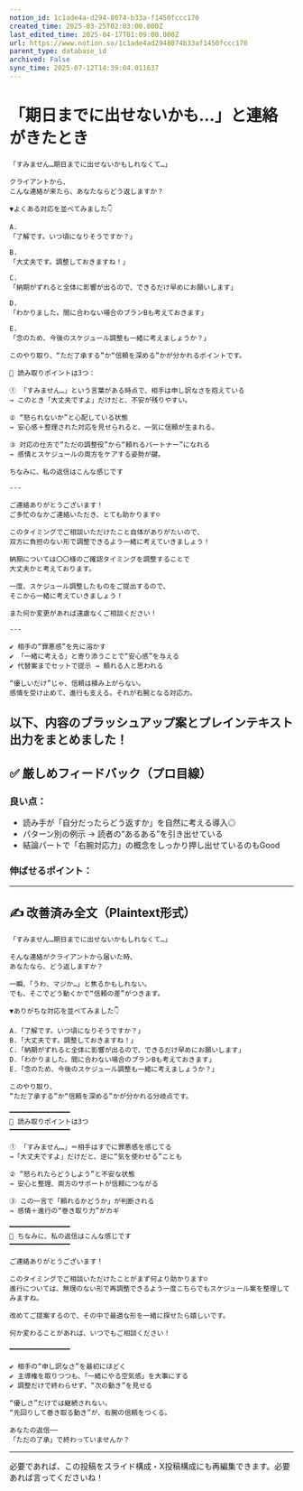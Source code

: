 ```yaml
---
notion_id: 1c1ade4a-d294-8074-b33a-f1450fccc170
created_time: 2025-03-25T02:03:00.000Z
last_edited_time: 2025-04-17T01:09:00.000Z
url: https://www.notion.so/1c1ade4ad2948074b33af1450fccc170
parent_type: database_id
archived: False
sync_time: 2025-07-12T14:39:04.011637
---
```


# 「期日までに出せないかも…」と連絡がきたとき

```plain text
「すみません…期日までに出せないかもしれなくて…」

クライアントから、
こんな連絡が来たら、あなたならどう返しますか？

▼よくある対応を並べてみました👇

A.
「了解です。いつ頃になりそうですか？」

B.
「大丈夫です。調整しておきますね！」

C.
「納期がずれると全体に影響が出るので、できるだけ早めにお願いします」

D.
「わかりました。間に合わない場合のプランBも考えておきます」

E.
「念のため、今後のスケジュール調整も一緒に考えましょうか？」

このやり取り、“ただ了承する”か“信頼を深める”かが分かれるポイントです。

📌 読み取りポイントは3つ：

① 「すみません…」という言葉がある時点で、相手は申し訳なさを抱えている
→ このとき「大丈夫ですよ」だけだと、不安が残りやすい。

② “怒られないか”と心配している状態
→ 安心感＋整理された対応を見せられると、一気に信頼が生まれる。

③ 対応の仕方で“ただの調整役”から“頼れるパートナー”になれる
→ 感情とスケジュールの両方をケアする姿勢が鍵。

ちなみに、私の返信はこんな感じです

---

ご連絡ありがとうございます！
ご多忙のなかご連絡いただき、とても助かります☺️

このタイミングでご相談いただけたこと自体がありがたいので、
双方に負担のない形で調整できるよう一緒に考えていきましょう！

納期については〇〇様のご確認タイミングを調整することで
大丈夫かと考えております。

一度、スケジュール調整したものをご提出するので、
そこから一緒に考えていきましょう！

また何か変更があれば遠慮なくご相談ください！

---

✔︎ 相手の“罪悪感”を先に溶かす
✔︎ 「一緒に考える」と寄り添うことで“安心感”を与える
✔︎ 代替案までセットで提示 → 頼れる人と思われる

“優しいだけ”じゃ、信頼は積み上がらない。
感情を受け止めて、進行も支える。それが右腕となる対応力。
```
以下、内容のブラッシュアップ案とプレインテキスト出力をまとめました！
---
## ✅ 厳しめフィードバック（プロ目線）
### 良い点：
- 読み手が「自分だったらどう返すか」を自然に考える導入◎
- パターン別の例示 → 読者の“あるある”を引き出せている
- 結論パートで「右腕対応力」の概念をしっかり押し出せているのもGood
### 伸ばせるポイント：
---
## ✍️ 改善済み全文（Plaintext形式）
```plain text
「すみません…期日までに出せないかもしれなくて…」

そんな連絡がクライアントから届いた時、
あなたなら、どう返しますか？

一瞬、「うわ、マジか…」と焦るかもしれない。
でも、そこでどう動くかで“信頼の差”がつきます。

▼ありがちな対応を並べてみました👇

A.「了解です。いつ頃になりそうですか？」
B.「大丈夫です。調整しておきますね！」
C.「納期がずれると全体に影響が出るので、できるだけ早めにお願いします」
D.「わかりました。間に合わない場合のプランBも考えておきます」
E.「念のため、今後のスケジュール調整も一緒に考えましょうか？」

このやり取り、
“ただ了承する”か“信頼を深める”かが分かれる分岐点です。

━━━━━━━━━━━━━━━
📌 読み取りポイントは3つ
━━━━━━━━━━━━━━━

① 「すみません…」＝相手はすでに罪悪感を感じてる
→「大丈夫ですよ」だけだと、逆に“気を使わせる”ことも

② “怒られたらどうしよう”と不安な状態
→ 安心と整理、両方のサポートが信頼につながる

③ この一言で「頼れるかどうか」が判断される
→ 感情＋進行の“巻き取り力”がカギ

━━━━━━━━━━━━━━━
🧠 ちなみに、私の返信はこんな感じです
━━━━━━━━━━━━━━━

ご連絡ありがとうございます！

このタイミングでご相談いただけたことがまず何より助かります☺️
進行については、無理のない形で再調整できるよう一度こちらでもスケジュール案を整理してみますね。

改めてご提案するので、その中で最適な形を一緒に探せたら嬉しいです。

何か変わることがあれば、いつでもご相談ください！

━━━━━━━━━━━━━━━

✔︎ 相手の“申し訳なさ”を最初にほどく
✔︎ 主導権を取りつつも、「一緒にやる空気感」を大事にする
✔︎ 調整だけで終わらせず、“次の動き”を見せる

“優しさ”だけでは継続されない。
“先回りして巻き取る動き”が、右腕の信頼をつくる。

あなたの返信──
「ただの了承」で終わっていませんか？
```
---
必要であれば、この投稿をスライド構成・X投稿構成にも再編集できます。必要あれば言ってくださいね！